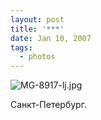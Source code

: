 ```yaml
---
layout: post
title: '***'
date: Jan 10, 2007
tags:
  - photos
---
```


![MG-8917-lj.jpg](upload://MG-8917-lj.jpg)

Санкт-Петербург.

